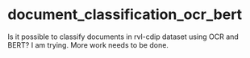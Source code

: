 # document_classification_ocr_bert
Is it possible to classify documents in rvl-cdip dataset using OCR and BERT? 
I am trying. More work needs to be done.
